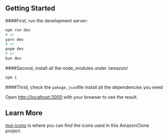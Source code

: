 
## Getting Started

####First, run the development server:

```bash
npm run dev
# or
yarn dev
# or
pnpm dev
# or
bun dev
```

####Second, install all the node_modules under /amazon/
<br/>
``` bash
npm i
```

####Thrid, check the ```pakage.json```file install all the dependencies you need
<br />

Open [http://localhost:3000](http://localhost:3000) with your browser to see the result.




## Learn More

[mui-icons](https://mui.com/material-ui/) is where you can find the icons used in this AmazonClone project.




